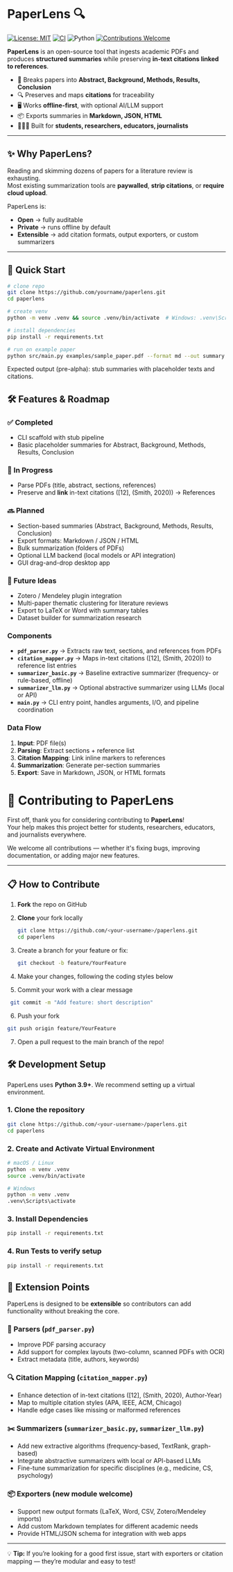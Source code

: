 # PaperLens 🔍

[![License: MIT](https://img.shields.io/badge/License-MIT-yellow.svg)](LICENSE)
[![CI](https://github.com/yourname/paperlens/actions/workflows/ci.yml/badge.svg)](https://github.com/yourname/paperlens/actions/workflows/ci.yml)
![Python](https://img.shields.io/badge/python-3.9%2B-blue)
[![Contributions Welcome](https://img.shields.io/badge/contributions-welcome-brightgreen.svg)](CONTRIBUTING.md)

**PaperLens** is an open-source tool that ingests academic PDFs and produces **structured summaries** while preserving **in-text citations linked to references**.  

- 📑 Breaks papers into **Abstract, Background, Methods, Results, Conclusion**  
- 🔍 Preserves and maps **citations** for traceability  
- 🖥️ Works **offline-first**, with optional AI/LLM support  
- 📦 Exports summaries in **Markdown, JSON, HTML**  
- 🧑‍🤝‍🧑 Built for **students, researchers, educators, journalists**  

---

## ✨ Why PaperLens?

Reading and skimming dozens of papers for a literature review is exhausting.  
Most existing summarization tools are **paywalled**, **strip citations**, or **require cloud upload**.  

PaperLens is:  
- **Open** → fully auditable  
- **Private** → runs offline by default  
- **Extensible** → add citation formats, output exporters, or custom summarizers  

---

## 🚀 Quick Start

```bash
# clone repo
git clone https://github.com/yourname/paperlens.git
cd paperlens

# create venv
python -m venv .venv && source .venv/bin/activate  # Windows: .venv\Scripts\activate

# install dependencies
pip install -r requirements.txt

# run on example paper
python src/main.py examples/sample_paper.pdf --format md --out summary.md
```

Expected output (pre-alpha): stub summaries with placeholder texts and citations.

## 🛠 Features & Roadmap

### ✅ Completed
- CLI scaffold with stub pipeline
- Basic placeholder summaries for Abstract, Background, Methods, Results, Conclusion

### 🚧 In Progress
- Parse PDFs (title, abstract, sections, references)
- Preserve and **link** in-text citations ([12], (Smith, 2020)) → References

### 🔜 Planned
- Section-based summaries (Abstract, Background, Methods, Results, Conclusion)
- Export formats: Markdown / JSON / HTML
- Bulk summarization (folders of PDFs)
- Optional LLM backend (local models or API integration)
- GUI drag-and-drop desktop app

### 🌟 Future Ideas
- Zotero / Mendeley plugin integration
- Multi-paper thematic clustering for literature reviews
- Export to LaTeX or Word with summary tables
- Dataset builder for summarization research


### Components
- **`pdf_parser.py`** → Extracts raw text, sections, and references from PDFs  
- **`citation_mapper.py`** → Maps in-text citations ([12], (Smith, 2020)) to reference list entries  
- **`summarizer_basic.py`** → Baseline extractive summarizer (frequency- or rule-based, offline)  
- **`summarizer_llm.py`** → Optional abstractive summarizer using LLMs (local or API)  
- **`main.py`** → CLI entry point, handles arguments, I/O, and pipeline coordination  

### Data Flow
1. **Input**: PDF file(s)  
2. **Parsing**: Extract sections + reference list  
3. **Citation Mapping**: Link inline markers to references  
4. **Summarization**: Generate per-section summaries  
5. **Export**: Save in Markdown, JSON, or HTML formats  

# 🤝 Contributing to PaperLens

First off, thank you for considering contributing to **PaperLens**!  
Your help makes this project better for students, researchers, educators, and journalists everywhere.  

We welcome all contributions — whether it's fixing bugs, improving documentation, or adding major new features.

---

## 📋 How to Contribute

1. **Fork** the repo on GitHub  
2. **Clone** your fork locally  
   ```bash
   git clone https://github.com/<your-username>/paperlens.git
   cd paperlens
   ```
3. Create a branch for your feature or fix:

   ```bash
   git checkout -b feature/YourFeature
   ```
4. Make your changes, following the coding styles below
5. Commit your work with a clear message
 ```bash
  git commit -m "Add feature: short description"
 ```
6. Push your fork
  ```bash
git push origin feature/YourFeature
  ```
7. Open a pull request to the main branch of the repo!

## 🛠 Development Setup

PaperLens uses **Python 3.9+**. We recommend setting up a virtual environment.

### 1. Clone the repository
```bash
git clone https://github.com/<your-username>/paperlens.git
cd paperlens
```
### 2. Create and Activate Virtual Environment
```bash
# macOS / Linux
python -m venv .venv
source .venv/bin/activate

# Windows
python -m venv .venv
.venv\Scripts\activate
```
### 3. Install Dependencies
```bash
pip install -r requirements.txt
```
### 4. Run Tests to verify setup
```bash
pip install -r requirements.txt
```
## 🔌 Extension Points

PaperLens is designed to be **extensible** so contributors can add functionality without breaking the core.

### 📄 Parsers (`pdf_parser.py`)
- Improve PDF parsing accuracy  
- Add support for complex layouts (two-column, scanned PDFs with OCR)  
- Extract metadata (title, authors, keywords)  

### 🔍 Citation Mapping (`citation_mapper.py`)
- Enhance detection of in-text citations ([12], (Smith, 2020), Author-Year)  
- Map to multiple citation styles (APA, IEEE, ACM, Chicago)  
- Handle edge cases like missing or malformed references  

### ✂️ Summarizers (`summarizer_basic.py`, `summarizer_llm.py`)
- Add new extractive algorithms (frequency-based, TextRank, graph-based)  
- Integrate abstractive summarizers with local or API-based LLMs  
- Fine-tune summarization for specific disciplines (e.g., medicine, CS, psychology)  

### 📦 Exporters (new module welcome)
- Support new output formats (LaTeX, Word, CSV, Zotero/Mendeley imports)  
- Add custom Markdown templates for different academic needs  
- Provide HTML/JSON schema for integration with web apps  

---

💡 **Tip:** If you’re looking for a good first issue, start with exporters or citation mapping — they’re modular and easy to test!
